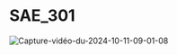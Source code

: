 # SAE_301
![Capture-vidéo-du-2024-10-11-09-01-08](https://github.com/user-attachments/assets/d00e6ab4-4f8e-46d1-bcca-16b05eea39c9)
